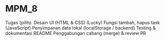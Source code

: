 # MPM_8

Tugas (pilih):
Desain UI (HTML & CSS) (Lucky)
Fungsi tambah, hapus task (JavaScript)
Penyimpanan data lokal (localStorage / backend)
Testing & dokumentasi README
Penggabungan cabang (merge) & review PR
